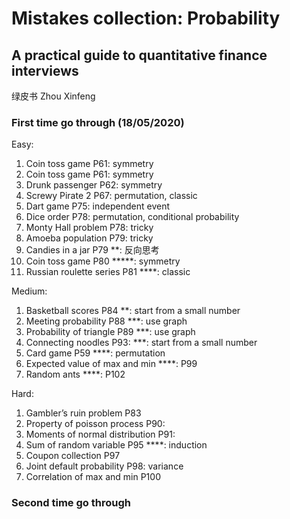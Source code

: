 # Mistakes collection: Probability

## A practical guide to quantitative finance interviews
绿皮书 Zhou Xinfeng

### First time go through (18/05/2020)

Easy:

1. Coin toss game P61: symmetry
1. Coin toss game P61: symmetry
1. Drunk passenger P62: symmetry
1. Screwy Pirate 2 P67: permutation, classic
1. Dart game P75: independent event
1. Dice order P78: permutation, conditional probability
1. Monty Hall problem P78: tricky
1. Amoeba population P79: tricky
1. Candies in a jar P79 **: 反向思考
1. Coin toss game P80 *****: symmetry
1. Russian roulette series P81 ****: classic

Medium:

1. Basketball scores P84 **: start from a small number
1. Meeting probability P88 ***: use graph
1. Probability of triangle P89 ***: use graph
1. Connecting noodles P93: ***: start from a small number
1. Card game P59 ****: permutation
1. Expected value of max and min ****: P99
1. Random ants ****: P102

Hard:

1. Gambler’s ruin problem P83
1. Property of poisson process P90:
1. Moments of normal distribution P91:
1. Sum of random variable P95 ****: induction
1. Coupon collection P97
1. Joint default probability P98: variance
1. Correlation of max and min P100

### Second time go through
